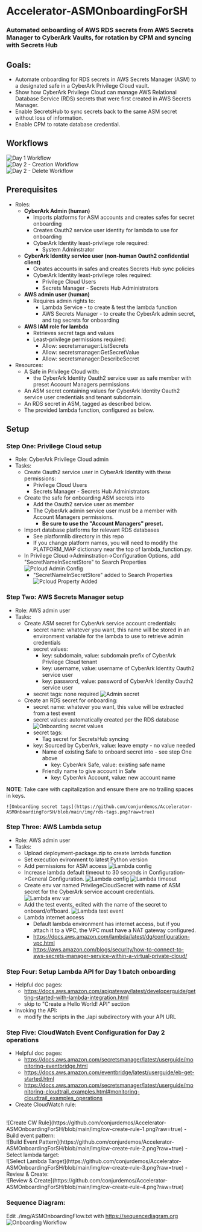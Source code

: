 # Accelerator-ASMOnboardingForSH
### Automated onboarding of AWS RDS secrets from AWS Secrets Manager to CyberArk Vaults, for rotation by CPM and syncing with Secrets Hub

## Goals:
- Automate onboarding for RDS secrets in AWS Secrets Manager (ASM) to a designated safe in a CyberArk Privilege Cloud vault.
- Show how CyberArk Privilege Cloud can manage AWS Relational Database Service (RDS) secrets that were first created in AWS Secrets Manager.
- Enable SecretsHub to sync secrets back to the same ASM secret without loss of information.
- Enable CPM to rotate database credential.

## Workflows
![Day 1 Workflow](https://github.com/conjurdemos/Accelerator-ASMOnboardingForSH/blob/main/img/Day1-flow.png?raw=true)
<br>
![Day 2 - Creation Workflow](https://github.com/conjurdemos/Accelerator-ASMOnboardingForSH/blob/main/img/Day2-create-flow.png?raw=true)
<br> 
![Day 2 - Delete Workflow](https://github.com/conjurdemos/Accelerator-ASMOnboardingForSH/blob/main/img/Day2-delete-flow.png?raw=true)

## Prerequisites
- Roles:
  - **CyberArk Admin (human)**
    - Imports platforms for ASM accounts and creates safes for secret onboarding
    - Creates Oauth2 service user identity for lambda to use for onboarding
    - CyberArk Identity least-privilege role required:
      - System Adminstrator
  - **CyberArk Identity service user (non-human Oauth2 confidential client)**
    - Creates accounts in safes and creates Secrets Hub sync policies
    - CyberArk Identity least-privilege roles required:
      - Privilege Cloud Users
      - Secrets Manager - Secrets Hub Administrators
  - **AWS admin user (human)**
    - Requires admin rights to:
      - Lambda Service - to create & test the lambda function
      - AWS Secrets Manager - to create the CyberArk admin secret, and tag secrets for onboarding
  - **AWS IAM role for lambda**
    - Retrieves secret tags and values
    - Least-privilege permissions required:
      - Allow: secretsmanager:ListSecrets
      - Allow: secretsmanager:GetSecretValue
      - Allow: secretsmanager:DescribeSecret
- Resources:
  - A Safe in Privilege Cloud with:
    - the CyberArk Identity Oauth2 service user as safe member with preset Account Managers permissions
  - An ASM secret containing values for CyberArk Identity Oauth2 service user credentials and tenant subdomain.
  - An RDS secret in ASM, tagged as described below.
  - The provided lambda function, configured as below.

## Setup
### Step One: Privilege Cloud setup
- Role: CyberArk Privilege Cloud admin
- Tasks:
  - Create Oauth2 service user in CyberArk Identity with these permissions:
    - Privilege Cloud Users
    - Secrets Manager - Secrets Hub Administrators
  - Create the safe for onboarding ASM secrets into
    - Add the Oauth2 service user as member
    - The CyberArk admin service user must be a member with Account Managers permissions.
      - **Be sure to use the "Account Managers" preset.**
  - Import database platforms for relevant RDS databases
    - See platformlib directory in this repo
    - If you change platform names, you will need to modify the PLATFORM_MAP dictionary near the top of lambda_function.py.
  - In Privilege Cloud->Adminstration->Configuration Options, add "SecretNameInSecretStore" to Search Properties 
    ![Pcloud Admin Config](https://github.com/conjurdemos/Accelerator-ASMOnboardingForSH/blob/main/img/Pcloud-Admin-Add-SearchProperty.png?raw=true)
    - "SecretNameInSecretStore" added to Search Properties
    ![Pcloud Property Added](https://github.com/conjurdemos/Accelerator-ASMOnboardingForSH/blob/main/img/Pcloud-Added-SecretNameInSecretStore.png?raw=true)

### Step Two: AWS Secrets Manager setup
- Role: AWS admin user
- Tasks:
  - Create ASM secret for CyberArk service account credentials:
    - secret name: whatever you want, this name will be stored in an environment variable for the lambda to use to retrieve admin credentials
    - secret values:
      - key: subdomain, value: subdomain prefix of CyberArk Privilege Cloud tenant
      - key: username, value: username of CyberArk Identity Oauth2 service user
      - key: password, value: password of CyberArk Identity Oauth2 service user
    - secret tags: none required
    ![Admin secret](https://github.com/conjurdemos/Accelerator-ASMOnboardingForSH/blob/main/img/admin-secret.png?raw=true)
  - Create an RDS secret for onboarding:
    - secret name: whatever you want, this value will be extracted from a test event
    - secret values: automatically created per the RDS database
    ![Onboarding secret values](https://github.com/conjurdemos/Accelerator-ASMOnboardingForSH/blob/main/img/rds-values.png?raw=true)
    - secret tags:
      - Tag secret for SecretsHub syncing
	- key: Sourced by CyberArk, value: leave empty - no value needed
      - Name of existing Safe to onboard secret into - see step One above
        - key: CyberArk Safe, value: existing safe name
      - Friendly name to give account in Safe
        - key: CyberArk Account, value: new account name

**NOTE**: Take care with capitalization and ensure there are no trailing spaces in keys.

    ![Onboarding secret tags](https://github.com/conjurdemos/Accelerator-ASMOnboardingForSH/blob/main/img/rds-tags.png?raw=true)

### Step Three: AWS Lambda setup
- Role: AWS admin user
- Tasks:
  - Upload deployment-package.zip to create lambda function
  - Set execution evironment to latest Python version
  - Add permissions for ASM access
  ![Lambda config](https://github.com/conjurdemos/Accelerator-ASMOnboardingForSH/blob/main/img/lambda-permissions.png?raw=true)
  - Increase lambda default timeout to 30 seconds in Configuration->General Configuration.
  ![Lambda config](https://github.com/conjurdemos/Accelerator-ASMOnboardingForSH/blob/main/img/lambda-config.png?raw=true)
  ![Lambda timeout](https://github.com/conjurdemos/Accelerator-ASMOnboardingForSH/blob/main/img/lambda-timeout.png?raw=true)
  - Create env var named PrivilegeCloudSecret with name of ASM secret for the CyberArk service account credentials.
  ![Lambda env var](https://github.com/conjurdemos/Accelerator-ASMOnboardingForSH/blob/main/img/lambda-env-vars.png?raw=true)
  - Add the test events, edited with the name of the secret to onboard/offboard.
  ![Lambda test event](https://github.com/conjurdemos/Accelerator-ASMOnboardingForSH/blob/main/img/test-event.png?raw=true)
  - Lambda internet access
    - Default lambda environment has internet access, but if you attach it to a VPC, the VPC must have a NAT gateway configured.
    - https://docs.aws.amazon.com/lambda/latest/dg/configuration-vpc.html
    - https://aws.amazon.com/blogs/security/how-to-connect-to-aws-secrets-manager-service-within-a-virtual-private-cloud/

### Step Four: Setup Lambda API for Day 1 batch onboarding
- Helpful doc pages:
  - https://docs.aws.amazon.com/apigateway/latest/developerguide/getting-started-with-lambda-integration.html
  - skip to "Create a Hello World! API" section
- Invoking the API:
  - modify the scripts in the ./api subdirectory with your API URL

### Step Five: CloudWatch Event Configuration for Day 2 operations
- Helpful doc pages:
  - https://docs.aws.amazon.com/secretsmanager/latest/userguide/monitoring-eventbridge.html
  - https://docs.aws.amazon.com/eventbridge/latest/userguide/eb-get-started.html
  - https://docs.aws.amazon.com/secretsmanager/latest/userguide/monitoring-cloudtrail_examples.html#monitoring-cloudtrail_examples_operations
- Create CloudWatch rule:
<br>
  ![Create CW Rule](https://github.com/conjurdemos/Accelerator-ASMOnboardingForSH/blob/main/img/cw-create-rule-1.png?raw=true)
- Build event pattern:
<br>
  ![Build Event Pattern](https://github.com/conjurdemos/Accelerator-ASMOnboardingForSH/blob/main/img/cw-create-rule-2.png?raw=true)
- Select lambda target:
<br>
  ![Select Lambda Target](https://github.com/conjurdemos/Accelerator-ASMOnboardingForSH/blob/main/img/cw-create-rule-3.png?raw=true)
- Review & Create:
<br>
  ![Review & Create](https://github.com/conjurdemos/Accelerator-ASMOnboardingForSH/blob/main/img/cw-create-rule-4.png?raw=true)

### Sequence Diagram:
Edit ./img/ASMOnboardingFlow.txt with https://sequencediagram.org
![Onboarding Workflow](https://github.com/conjurdemos/Accelerator-ASMOnboardingForSH/blob/main/img/ASMOnboardingFlow.png?raw=true)


